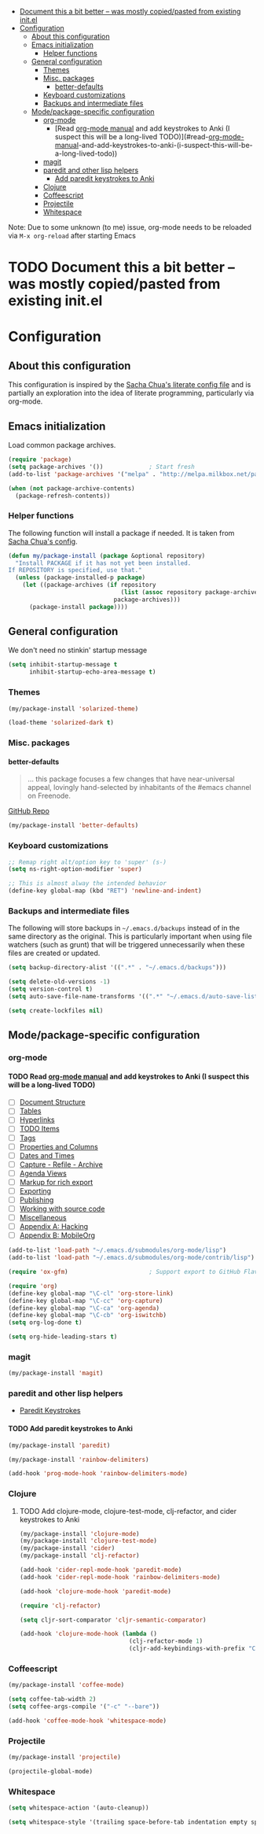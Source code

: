- [Document this a bit better &#x2013; was mostly copied/pasted from existing init.el](#document-this-a-bit-better-&#x2013;-was-mostly-copied/pasted-from-existing-init.el)
- [Configuration](#configuration)
  - [About this configuration](#about-this-configuration)
  - [Emacs initialization](#emacs-initialization)
    - [Helper functions](#helper-functions)
  - [General configuration](#general-configuration)
    - [Themes](#themes)
    - [Misc. packages](#misc.-packages)
      - [better-defaults](#better-defaults)
    - [Keyboard customizations](#keyboard-customizations)
    - [Backups and intermediate files](#backups-and-intermediate-files)
  - [Mode/package-specific configuration](#mode/package-specific-configuration)
    - [org-mode](#org-mode)
      - [Read [org-mode manual](http://orgmode.org/org.html) and add keystrokes to Anki (I suspect this will be a long-lived TODO)](#read-[org-mode-manual](http://orgmode.org/org.html)-and-add-keystrokes-to-anki-(i-suspect-this-will-be-a-long-lived-todo))
    - [magit](#magit)
    - [paredit and other lisp helpers](#paredit-and-other-lisp-helpers)
      - [Add paredit keystrokes to Anki](#add-paredit-keystrokes-to-anki)
    - [Clojure](#clojure)
    - [Coffeescript](#coffeescript)
    - [Projectile](#projectile)
    - [Whitespace](#whitespace)

Note: Due to some unknown (to me) issue, org-mode needs to be reloaded
via `M-x org-reload` after starting Emacs

# TODO Document this a bit better &#x2013; was mostly copied/pasted from existing init.el<a id="sec-1"></a>

# Configuration<a id="sec-2"></a>

## About this configuration<a id="sec-2-1"></a>

This configuration is inspired by the [Sacha Chua's literate config
file](http://dl.dropboxusercontent.com/u/3968124/sacha-emacs.html#sec-1) and is partially an exploration into the idea of literate
programming, particularly via org-mode.

## Emacs initialization<a id="sec-2-2"></a>

Load common package archives.

```lisp
(require 'package)
(setq package-archives '())             ; Start fresh
(add-to-list 'package-archives '("melpa" . "http://melpa.milkbox.net/packages/") t)

(when (not package-archive-contents)
  (package-refresh-contents))
```

### Helper functions<a id="sec-2-2-1"></a>

The following function will install a package if needed. It is taken from [Sacha
Chua's config](http://dl.dropboxusercontent.com/u/3968124/sacha-emacs.html#sec-1-3-5).

```lisp
(defun my/package-install (package &optional repository)
  "Install PACKAGE if it has not yet been installed.
If REPOSITORY is specified, use that."
  (unless (package-installed-p package)
    (let ((package-archives (if repository
                                (list (assoc repository package-archives))
                              package-archives)))
      (package-install package))))
```

## General configuration<a id="sec-2-3"></a>

We don't need no stinkin' startup message

```lisp
(setq inhibit-startup-message t
      inhibit-startup-echo-area-message t)
```

### Themes<a id="sec-2-3-1"></a>

```lisp
(my/package-install 'solarized-theme)

(load-theme 'solarized-dark t)
```

### Misc. packages<a id="sec-2-3-2"></a>

#### better-defaults<a id="sec-2-3-2-1"></a>

> &#x2026; this package focuses a few changes that have near-universal appeal, lovingly hand-selected by inhabitants of the #emacs channel on Freenode.

[GitHub Repo](https://github.com/technomancy/better-defaults)

```lisp
(my/package-install 'better-defaults)
```

### Keyboard customizations<a id="sec-2-3-3"></a>

```lisp
;; Remap right alt/option key to 'super' (s-)
(setq ns-right-option-modifier 'super)

;; This is almost alway the intended behavior
(define-key global-map (kbd "RET") 'newline-and-indent)
```

### Backups and intermediate files<a id="sec-2-3-4"></a>

The following will store backups in `~/.emacs.d/backups` instead of in
the same directory as the original. This is particularly important
when using file watchers (such as grunt) that will be triggered
unnecessarily when these files are created or updated.

```lisp
(setq backup-directory-alist '((".*" . "~/.emacs.d/backups")))

(setq delete-old-versions -1)
(setq version-control t)
(setq auto-save-file-name-transforms '((".*" "~/.emacs.d/auto-save-list" t)))  

(setq create-lockfiles nil)
```

## Mode/package-specific configuration<a id="sec-2-4"></a>

### org-mode<a id="sec-2-4-1"></a>

#### TODO Read [org-mode manual](http://orgmode.org/org.html) and add keystrokes to Anki (I suspect this will be a long-lived TODO)<a id="sec-2-4-1-1"></a>

-   [ ] [Document Structure](http://orgmode.org/org.html#Document-Structure)
-   [ ] [Tables](http://orgmode.org/org.html#Tables)
-   [ ] [Hyperlinks](http://orgmode.org/org.html#Hyperlinks)
-   [ ] [TODO Items](http://orgmode.org/org.html#TODO-Items)
-   [ ] [Tags](http://orgmode.org/org.html#Tags)
-   [ ] [Properties and Columns](http://orgmode.org/org.html#Properties-and-Columns)
-   [ ] [Dates and Times](http://orgmode.org/org.html#Dates-and-Times)
-   [ ] [Capture - Refile - Archive](http://orgmode.org/org.html#Capture-_002d-Refile-_002d-Archive)
-   [ ] [Agenda Views](http://orgmode.org/org.html#Agenda-Views)
-   [ ] [Markup for rich export](http://orgmode.org/org.html#Markup)
-   [ ] [Exporting](http://orgmode.org/org.html#Exporting)
-   [ ] [Publishing](http://orgmode.org/org.html#Publishing)
-   [ ] [Working with source code](http://orgmode.org/org.html#Working-With-Source-Code)
-   [ ] [Miscellaneous](http://orgmode.org/org.html#Miscellaneous)
-   [ ] [Appendix A: Hacking](http://orgmode.org/org.html#Hacking)
-   [ ] [Appendix B: MobileOrg](http://orgmode.org/org.html#MobileOrg)

```lisp
(add-to-list 'load-path "~/.emacs.d/submodules/org-mode/lisp")
(add-to-list 'load-path "~/.emacs.d/submodules/org-mode/contrib/lisp")

(require 'ox-gfm)                       ; Support export to GitHub Flavored Markdown

(require 'org)
(define-key global-map "\C-cl" 'org-store-link)
(define-key global-map "\C-cc" 'org-capture)
(define-key global-map "\C-ca" 'org-agenda)
(define-key global-map "\C-cb" 'org-iswitchb)
(setq org-log-done t)

(setq org-hide-leading-stars t)
```

### magit<a id="sec-2-4-2"></a>

```lisp
(my/package-install 'magit)
```

### paredit and other lisp helpers<a id="sec-2-4-3"></a>

-   [Paredit Keystrokes](http://mumble.net/~campbell/emacs/paredit.html)

#### TODO Add paredit keystrokes to Anki<a id="sec-2-4-3-1"></a>

```lisp
(my/package-install 'paredit)

(my/package-install 'rainbow-delimiters)

(add-hook 'prog-mode-hook 'rainbow-delimiters-mode)
```

### Clojure<a id="sec-2-4-4"></a>

1.  TODO Add clojure-mode, clojure-test-mode, clj-refactor, and cider keystrokes to Anki

    ```lisp
    (my/package-install 'clojure-mode)
    (my/package-install 'clojure-test-mode)
    (my/package-install 'cider)
    (my/package-install 'clj-refactor)
    
    (add-hook 'cider-repl-mode-hook 'paredit-mode)
    (add-hook 'cider-repl-mode-hook 'rainbow-delimiters-mode)
    
    (add-hook 'clojure-mode-hook 'paredit-mode)
    
    (require 'clj-refactor)
    
    (setq cljr-sort-comparator 'cljr-semantic-comparator)
    
    (add-hook 'clojure-mode-hook (lambda ()
                                   (clj-refactor-mode 1)
                                   (cljr-add-keybindings-with-prefix "C-c C-m")))
    ```

### Coffeescript<a id="sec-2-4-5"></a>

```lisp
(my/package-install 'coffee-mode)

(setq coffee-tab-width 2)
(setq coffee-args-compile '("-c" "--bare"))

(add-hook 'coffee-mode-hook 'whitespace-mode)
```

### Projectile<a id="sec-2-4-6"></a>

```lisp
(my/package-install 'projectile)

(projectile-global-mode)
```

### Whitespace<a id="sec-2-4-7"></a>

```lisp
(setq whitespace-action '(auto-cleanup))

(setq whitespace-style '(trailing space-before-tab indentation empty space-after-tab))
```
